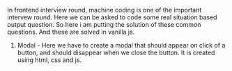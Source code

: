 In frontend interview round, machine coding is one of the important intervew round. Here we can be asked to code some real situation based output question. So here i am putting the solution of these common questions.
And these are solved in vanilla js.

1) Modal - Here we have to create a modal that should appear on click of a button, and should disappear when we close the button. It is created using html, css and js.
